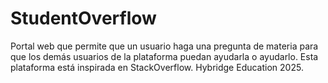 # StudentOverflow
Portal web que permite que un usuario haga una pregunta de materia para que los demás usuarios de la plataforma puedan ayudarla o ayudarlo. Esta plataforma está inspirada en StackOverflow. Hybridge Education 2025.

